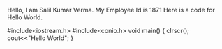 Hello, I am Salil Kumar Verma. My Employee Id is 1871
Here is a code for Hello World.

#include<iostream.h>
#include<conio.h>
void main()
{
clrscr();
cout<<"Hello World";
}
